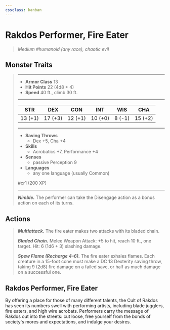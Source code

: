 ```yaml
---
cssclass: kanban
---
```


# Rakdos Performer, Fire Eater
>*Medium #humanoid (any race), chaotic evil*
## Monster Traits
>___
>- **Armor Class** 13
>- **Hit Points** 22 (4d8 + 4)
>- **Speed** 40 ft., climb 30 ft.
>___
>|STR|DEX|CON|INT|WIS|CHA|
>|:---:|:---:|:---:|:---:|:---:|:---:|
>|13 (+1)|17 (+3)|12 (+1)|10 (+0)|8 (-1)|15 (+2)|
>___
>- **Saving Throws**
>	 - Dex +5, Cha +4
>- **Skills**
>	 - Acrobatics +7, Performance +4
>- **Senses**
>	 - passive Perception 9
>- **Languages**
>	 - any one language (usually Common)
>
> #cr1 (200 XP)
>___
>***Nimble.*** The performer can take the Disengage action as a bonus action on each of its turns.  
>
## Actions
>***Multiattack.*** The fire eater makes two attacks with its bladed chain.  
>
>***Bladed Chain.*** Melee Weapon Attack: +5 to hit, reach 10 ft., one target. Hit: 6 (1d6 + 3) slashing damage.  
>
>***Spew Flame (Recharge 4–6).*** The fire eater exhales flames. Each creature in a 15-foot cone must make a DC 13 Dexterity saving throw, taking 9 (2d8) fire damage on a failed save, or half as much damage on a successful one.
## Rakdos Performer, Fire Eater
By offering a place for those of many different talents, the Cult of Rakdos has seen its numbers swell with performing artists, including blade jugglers, fire eaters, and high wire acrobats. Performers carry the message of Rakdos out into the streets: cut loose, free yourself from the bonds of society's mores and expectations, and indulge your desires.